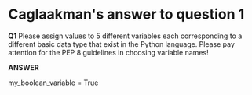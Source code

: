 # Caglaakman's answer to question 1

 **Q1** Please assign values to 5 different variables each corresponding to a different basic data type that exist in the Python language. Please pay attention for the PEP 8 guidelines in choosing variable names!

**ANSWER**

my_boolean_variable = True

